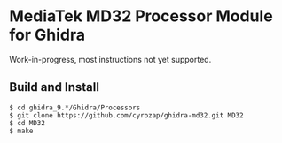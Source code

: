 # MediaTek MD32 Processor Module for Ghidra

Work-in-progress, most instructions not yet supported.

## Build and Install

```
$ cd ghidra_9.*/Ghidra/Processors
$ git clone https://github.com/cyrozap/ghidra-md32.git MD32
$ cd MD32
$ make
```
